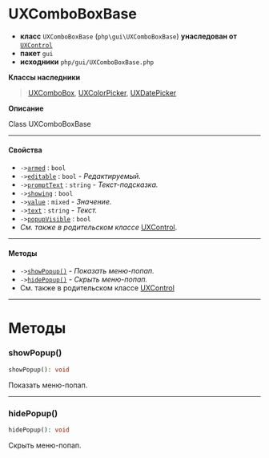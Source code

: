 # UXComboBoxBase

- **класс** `UXComboBoxBase` (`php\gui\UXComboBoxBase`) **унаследован от** [`UXControl`](https://github.com/VenityStudio/android/tree/master/jphp-android-ext/api-docs/classes/php/gui/UXControl.ru.md)
- **пакет** `gui`
- **исходники** `php/gui/UXComboBoxBase.php`

**Классы наследники**

> [UXComboBox](https://github.com/VenityStudio/android/tree/master/jphp-android-ext/api-docs/classes/php/gui/UXComboBox.ru.md), [UXColorPicker](https://github.com/VenityStudio/android/tree/master/jphp-android-ext/api-docs/classes/php/gui/UXColorPicker.ru.md), [UXDatePicker](https://github.com/VenityStudio/android/tree/master/jphp-android-ext/api-docs/classes/php/gui/UXDatePicker.ru.md)

**Описание**

Class UXComboBoxBase

---

#### Свойства

- `->`[`armed`](#prop-armed) : `bool`
- `->`[`editable`](#prop-editable) : `bool` - _Редактируемый._
- `->`[`promptText`](#prop-prompttext) : `string` - _Текст-подсказка._
- `->`[`showing`](#prop-showing) : `bool`
- `->`[`value`](#prop-value) : `mixed` - _Значение._
- `->`[`text`](#prop-text) : `string` - _Текст._
- `->`[`popupVisible`](#prop-popupvisible) : `bool`
- *См. также в родительском классе* [UXControl](https://github.com/VenityStudio/android/tree/master/jphp-android-ext/api-docs/classes/php/gui/UXControl.ru.md).

---

#### Методы

- `->`[`showPopup()`](#method-showpopup) - _Показать меню-попап._
- `->`[`hidePopup()`](#method-hidepopup) - _Скрыть меню-попап._
- См. также в родительском классе [UXControl](https://github.com/VenityStudio/android/tree/master/jphp-android-ext/api-docs/classes/php/gui/UXControl.ru.md)

---
# Методы

<a name="method-showpopup"></a>

### showPopup()
```php
showPopup(): void
```
Показать меню-попап.

---

<a name="method-hidepopup"></a>

### hidePopup()
```php
hidePopup(): void
```
Скрыть меню-попап.